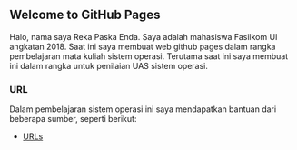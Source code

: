 ## Welcome to GitHub Pages

Halo, nama saya Reka Paska Enda. Saya adalah mahasiswa Fasilkom UI angkatan 2018. Saat ini saya membuat web github pages dalam rangka pembelajaran mata kuliah sistem operasi. Terutama saat ini saya membuat ini dalam rangka untuk penilaian UAS sistem operasi. 

### URL

Dalam pembelajaran sistem operasi ini saya mendapatkan bantuan dari beberapa sumber, seperti berikut: 

* [URLs](URLs/)


